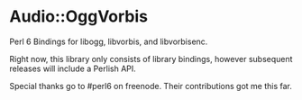 # Audio::OggVorbis

Perl 6 Bindings for libogg, libvorbis, and libvorbisenc.

Right now, this library only consists of library bindings, however subsequent 
releases will include a Perlish API.

Special thanks go to #perl6 on freenode. Their contributions got me this far.
